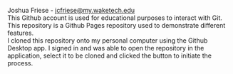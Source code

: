 Joshua Friese - jcfriese@my.waketech.edu\
This Github account is used for educational purposes to interact with Git.\
This repository is a Github Pages repository used to demonstrate different features.\
I cloned this repository onto my personal computer using the Github Desktop app. I signed in and was able to open the repository in the application, select it to be cloned and clicked the button to initiate the process.

